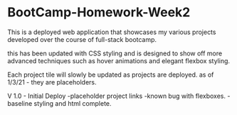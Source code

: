 # BootCamp-Homework-Week2
This is a deployed web application that showcases my various projects developed over the course of full-stack bootcamp.

this has been updated with CSS styling and is designed to show off more advanced techniques such as hover animations and elegant flexbox styling.

Each project tile will slowly be updated as projects are deployed. 
as of 1/3/21 - they are placeholders.

V 1.0 - Initial Deploy
	-placeholder project links
	-known bug with flexboxes.
	-baseline styling and html complete.




